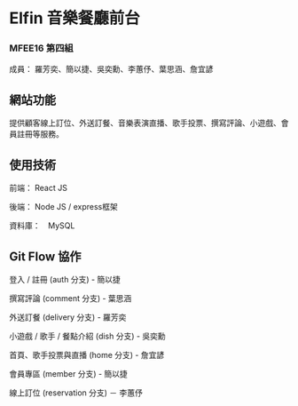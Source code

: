 # Elfin 音樂餐廳前台 
### MFEE16 第四組
成員： 羅芳奕、簡以捷、吳奕勳、李蕙伃、葉思涵、詹宜諺
  
  
## 網站功能
提供顧客線上訂位、外送訂餐、音樂表演直播、歌手投票、撰寫評論、小遊戲、會員註冊等服務。
  
  
## 使用技術
前端： React JS  

後端： Node JS / express框架  

資料庫：　MySQL  


## Git Flow 協作
登入 / 註冊 (auth 分支) - 簡以捷  

撰寫評論 (comment 分支) - 葉思涵  

外送訂餐 (delivery 分支) - 羅芳奕  

小遊戲 / 歌手 / 餐點介紹 (dish 分支) - 吳奕勳  

首頁、歌手投票與直播 (home 分支) - 詹宜諺  

會員專區 (member 分支) - 簡以捷  

線上訂位 (reservation 分支) － 李蕙伃  


